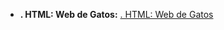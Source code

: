 
+ **. HTML: Web de Gatos:** [. HTML: Web de Gatos](https://github.com/SrRosales/Aprendizajes/tree/main/Curso%20HTML%20y%20CSS/1.%20HTML%3A%20Web%20de%20Gatos)
